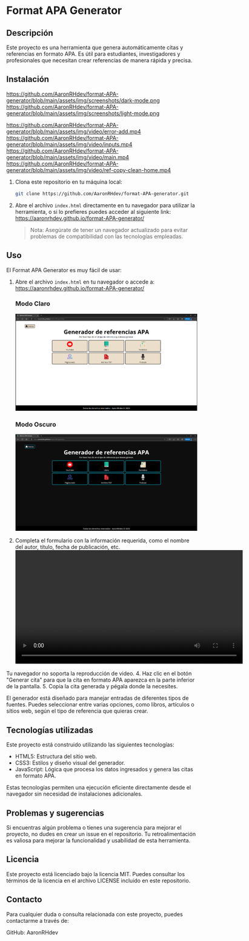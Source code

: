 # Format APA Generator

## Descripción

Este proyecto es una herramienta que genera automáticamente citas y referencias en formato APA. Es útil para estudiantes, investigadores y profesionales que necesitan crear referencias de manera rápida y precisa.

## Instalación

https://github.com/AaronRHdev/format-APA-generator/blob/main/assets/img/screenshots/dark-mode.png
https://github.com/AaronRHdev/format-APA-generator/blob/main/assets/img/screenshots/light-mode.png

https://github.com/AaronRHdev/format-APA-generator/blob/main/assets/img/video/error-add.mp4
https://github.com/AaronRHdev/format-APA-generator/blob/main/assets/img/video/inputs.mp4
https://github.com/AaronRHdev/format-APA-generator/blob/main/assets/img/video/main.mp4
https://github.com/AaronRHdev/format-APA-generator/blob/main/assets/img/video/ref-copy-clean-home.mp4

1. Clona este repositorio en tu máquina local:
   ```bash
   git clone https://github.com/AaronRHdev/format-APA-generator.git
   ```
2. Abre el archivo `index.html` directamente en tu navegador para utilizar la herramienta, o si lo prefieres puedes acceder al siguiente link: https://aaronrhdev.github.io/format-APA-generator/

   > Nota: Asegúrate de tener un navegador actualizado para evitar problemas de compatibilidad con las tecnologías empleadas.

## Uso

El Format APA Generator es muy fácil de usar:

1. Abre el archivo `index.html` en tu navegador o accede a: https://aaronrhdev.github.io/format-APA-generator/

   ### Modo Claro
      <picture><img src="https://github.com/AaronRHdev/format-APA-generator/blob/main/assets/img/screenshots/light-mode.png"></picture>


   ### Modo Oscuro 
      <picture><img src="https://github.com/AaronRHdev/format-APA-generator/blob/main/assets/img/screenshots/dark-mode.png"></picture>

2. Completa el formulario con la información requerida, como el nombre del autor, título, fecha de publicación, etc.
   <video width="600" >
  <source src="https://github.com/AaronRHdev/format-APA-generator/blob/main/assets/img/video/inputs.mp4" type="video/mp4">
  Tu navegador no soporta la reproducción de video.
</video>
4. Haz clic en el botón "Generar cita" para que la cita en formato APA aparezca en la parte inferior de la pantalla.
5. Copia la cita generada y pégala donde la necesites.


El generador está diseñado para manejar entradas de diferentes tipos de fuentes. Puedes seleccionar entre varias opciones, como libros, artículos o sitios web, según el tipo de referencia que quieras crear.

## Tecnologías utilizadas

Este proyecto está construido utilizando las siguientes tecnologías:

- HTML5: Estructura del sitio web.
- CSS3: Estilos y diseño visual del generador.
- JavaScript: Lógica que procesa los datos ingresados y genera las citas en formato APA.

Estas tecnologías permiten una ejecución eficiente directamente desde el navegador sin necesidad de instalaciones adicionales.

## Problemas y sugerencias

Si encuentras algún problema o tienes una sugerencia para mejorar el proyecto, no dudes en crear un issue en el repositorio. Tu retroalimentación es valiosa para mejorar la funcionalidad y usabilidad de esta herramienta.

## Licencia

Este proyecto está licenciado bajo la licencia MIT. Puedes consultar los términos de la licencia en el archivo LICENSE incluido en este repositorio.

## Contacto

Para cualquier duda o consulta relacionada con este proyecto, puedes contactarme a través de:

GitHub: AaronRHdev
